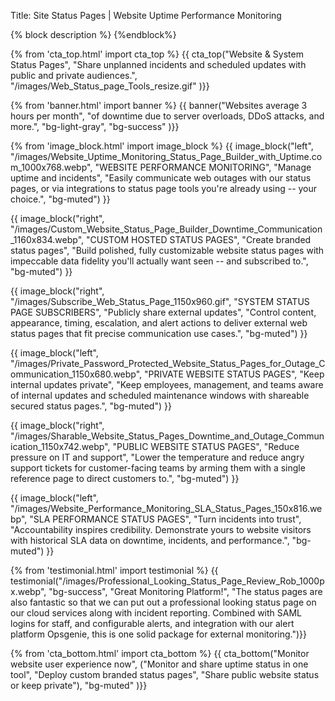 Title: Site Status Pages | Website Uptime Performance Monitoring


{% block description %}
<meta name="description" content="Website monitoring service. Build branded, customizable, and subscribable website status pages with the same tool used to monitor site uptime performance.">
{%endblock%}

{% from 'cta_top.html' import cta_top %} 
{{ cta_top("Website &amp; System Status Pages",
  "Share unplanned incidents and scheduled updates with public and private audiences.",
  "/images/Web_Status_page_Tools_resize.gif"
)}}


{% from 'banner.html' import banner %} 
{{ banner("Websites average <span class='text-success'>3 hours</span> per month",
  "of downtime due to server overloads, DDoS attacks, and more.",
  "bg-light-gray",
  "bg-success"
)}}


{% from 'image_block.html' import image_block %}
{{ image_block("left", "/images/Website_Uptime_Monitoring_Status_Page_Builder_with_Uptime.com_1000x768.webp",
"WEBSITE PERFORMANCE MONITORING",
"Manage uptime and incidents",
"Easily communicate web outages with our status pages, or via integrations to status page tools you're already using -- your choice.",
"bg-muted") }}

{{ image_block("right", "/images/Custom_Website_Status_Page_Builder_Downtime_Communication_1160x834.webp",
"CUSTOM HOSTED STATUS PAGES",
"Create branded status pages",
"Build polished, fully customizable website status pages with impeccable data fidelity you'll actually want seen -- and subscribed to.",
"bg-muted") }}

{{ image_block("right", "/images/Subscribe_Web_Status_Page_1150x960.gif",
"SYSTEM STATUS PAGE SUBSCRIBERS",
"Publicly share external updates",
"Control content, appearance, timing, escalation, and alert actions to deliver external web status pages that fit precise communication use cases.",
"bg-muted") }}

{{ image_block("left", "/images/Private_Password_Protected_Website_Status_Pages_for_Outage_Communication_1150x680.webp",
"PRIVATE WEBSITE STATUS PAGES",
"Keep internal updates private",
"Keep employees, management, and teams aware of internal updates and scheduled maintenance windows with shareable secured status pages.",
"bg-muted") }}

{{ image_block("right", "/images/Sharable_Website_Status_Pages_Downtime_and_Outage_Communication_1150x742.webp",
"PUBLIC WEBSITE STATUS PAGES",
"Reduce pressure on IT and support",
"Lower the temperature and reduce angry support tickets for customer-facing teams by arming them with a single reference page to direct customers to.",
"bg-muted") }}

{{ image_block("left", "/images/Website_Performance_Monitoring_SLA_Status_Pages_150x816.webp",
"SLA PERFORMANCE STATUS PAGES",
"Turn incidents into trust",
"Accountability inspires credibility. Demonstrate yours to website visitors with historical SLA data on downtime, incidents, and performance.",
"bg-muted") }}


{% from 'testimonial.html' import testimonial %}
{{ testimonial("/images/Professional_Looking_Status_Page_Review_Rob_1000px.webp",
  "bg-success",
  "Great Monitoring Platform!",
  "The status pages are also fantastic so that we can put out a professional looking status page on our cloud services along with incident reporting. Combined with SAML logins for staff, and configurable alerts, and integration with our alert platform Opsgenie, this is one solid package for external monitoring.")}}


{% from 'cta_bottom.html' import cta_bottom %} 
{{ cta_bottom("Monitor website user experience now",
  ("Monitor and share uptime status in one tool", 
  "Deploy custom branded status pages",
  "Share public website status or keep private"),
  "bg-muted"
  )}}
